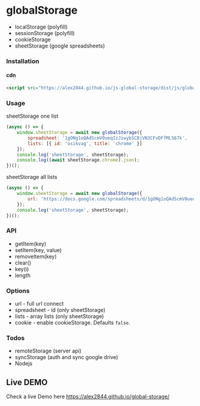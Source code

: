 # globalStorage

  - localStorage (polyfill)
  - sessionStorage (polyfill)
  - cookieStorage
  - sheetStorage (google spreadsheets)

### Installation

#### cdn

```html
<script src="https://alex2844.github.io/js-global-storage/dist/js/globalStorage.js"></script>
```

### Usage

sheetStorage one list
```javascript
(async () => {
    window.sheetStorage = await new globalStorage({
        spreadsheet: '1gONg1oQAdScmV0ueqIzJiwybSCBjVN3CFvDFfMLS67k',
        lists: [{ id: 'osikvag', title: 'chrome' }]
    });
    console.log('sheetStorage', sheetStorage);
    console.log((await sheetStorage.chrome).json);
})();
```

sheetStorage all lists
```javascript
(async () => {
    window.sheetStorage = await new globalStorage({
        url: 'https://docs.google.com/spreadsheets/d/1gONg1oQAdScmV0ueqIzJiwybSCBjVN3CFvDFfMLS67k/edit'
    });
    console.log('sheetStorage', sheetStorage);
})();
```

### API

 - getItem(key)
 - setItem(key, value)
 - removeItem(key)
 - clear()
 - key(i)
 - length

### Options

 - url - full url connect
 - spreadsheet - id (only sheetStorage)
 - lists - array lists (only sheetStorage)
 - cookie - enable cookieStorage. Defaults `false`.

### Todos

 - remoteStorage (server api)
 - syncStorage (auth and sync google drive)
 - Nodejs

## Live DEMO

Check a live Demo here https://alex2844.github.io/global-storage/

